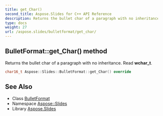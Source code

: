 ```yaml
---
title: get_Char()
second_title: Aspose.Slides for C++ API Reference
description: Returns the bullet char of a paragraph with no inheritance. Read wchar_t.
type: docs
weight: 27
url: /aspose.slides/bulletformat/get_char/
---
```

## BulletFormat::get_Char() method


Returns the bullet char of a paragraph with no inheritance. Read **wchar_t**.

```cpp
char16_t Aspose::Slides::BulletFormat::get_Char() override
```

## See Also

* Class [BulletFormat](../)
* Namespace [Aspose::Slides](../../)
* Library [Aspose.Slides](../../../)